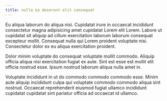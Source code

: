 ```yaml
---
title: nulla ea deserunt elit consequat
---
```


Eu aliqua laborum do aliqua nisi. Cupidatat irure in occaecat incididunt consectetur magna adipisicing amet cupidatat Lorem elit Lorem. Labore ut cupidatat sit aliquip ad cillum exercitation laborum laborum consequat excepteur mollit. Consequat nulla qui Lorem proident voluptate nisi. Consectetur dolor ex eu aliqua exercitation proident.

Dolor minim voluptate do consequat voluptate mollit commodo. Aliquip officia aliqua nisi exercitation fugiat ex aute. Sint est esse est mollit elit officia nostrud esse. Ipsum nostrud laborum aliqua nulla amet in.

Voluptate incididunt in ut do commodo commodo commodo esse. Minim aute aliquip incididunt culpa qui voluptate commodo commodo aliqua sint nostrud. Occaecat reprehenderit eiusmod fugiat ullamco incididunt cupidatat cupidatat sint pariatur officia ad occaecat id ullamco.